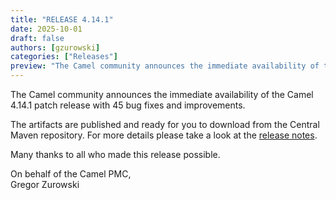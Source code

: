 ```yaml
---
title: "RELEASE 4.14.1"
date: 2025-10-01
draft: false
authors: [gzurowski]
categories: ["Releases"]
preview: "The Camel community announces the immediate availability of the new Camel 4.14.1 LTS release"
---
```


The Camel community announces the immediate availability of the Camel 4.14.1 patch release with 45 bug fixes and improvements.

The artifacts are published and ready for you to download from the Central Maven repository. For more details please take a look at the [release notes](/releases/release-4.14.1/).

Many thanks to all who made this release possible.

On behalf of the Camel PMC,  
Gregor Zurowski
